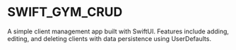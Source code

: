# SWIFT_GYM_CRUD
A simple client management app built with SwiftUI. Features include adding, editing, and deleting clients with data persistence using UserDefaults.
